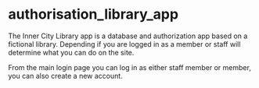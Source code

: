 # authorisation_library_app

The Inner City Library app is a database and authorization app based on a fictional library. Depending if you are logged in as a member or staff will determine what you can do on the site.

From the main login page you can log in as either staff member or member, you can also create a new account.
